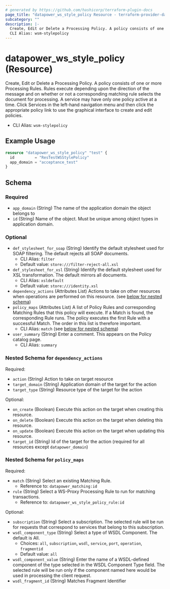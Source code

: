 ```yaml
---
# generated by https://github.com/hashicorp/terraform-plugin-docs
page_title: "datapower_ws_style_policy Resource - terraform-provider-datapower"
subcategory: ""
description: |-
  Create, Edit or Delete a Processing Policy. A policy consists of one or more Processing Rules. Rules execute depending upon the direction of the message and on whether or not a corresponding matching rule selects the document for processing. A service may have only one policy active at a time. Click Services in the left-hand navigation menu and then click the appropriate policy link to use the graphical interface to create and edit policies.
  CLI Alias: wsm-stylepolicy
---
```


# datapower_ws_style_policy (Resource)

Create, Edit or Delete a Processing Policy. A policy consists of one or more Processing Rules. Rules execute depending upon the direction of the message and on whether or not a corresponding matching rule selects the document for processing. A service may have only one policy active at a time. Click Services in the left-hand navigation menu and then click the appropriate policy link to use the graphical interface to create and edit policies.
  - CLI Alias: `wsm-stylepolicy`

## Example Usage

```terraform
resource "datapower_ws_style_policy" "test" {
  id         = "ResTestWSStylePolicy"
  app_domain = "acceptance_test"
}
```

<!-- schema generated by tfplugindocs -->
## Schema

### Required

- `app_domain` (String) The name of the application domain the object belongs to
- `id` (String) Name of the object. Must be unique among object types in application domain.

### Optional

- `def_stylesheet_for_soap` (String) Identify the default stylesheet used for SOAP filtering. The default rejects all SOAP documents.
  - CLI Alias: `filter`
  - Default value: `store:///filter-reject-all.xsl`
- `def_stylesheet_for_xsl` (String) Identify the default stylesheet used for XSL transformation. The default mirrors all documents.
  - CLI Alias: `xsldefault`
  - Default value: `store:///identity.xsl`
- `dependency_actions` (Attributes List) Actions to take on other resources when operations are performed on this resource. (see [below for nested schema](#nestedatt--dependency_actions))
- `policy_maps` (Attributes List) A list of Policy Rules and corresponding Matching Rules that this policy will execute. If a Match is found, the corresponding Rule runs. The policy executes the first Rule with a successful Match. The order in this list is therefore important.
  - CLI Alias: `match` (see [below for nested schema](#nestedatt--policy_maps))
- `user_summary` (String) Enter a comment. This appears on the Policy catalog page.
  - CLI Alias: `summary`

<a id="nestedatt--dependency_actions"></a>
### Nested Schema for `dependency_actions`

Required:

- `action` (String) Action to take on target resource
- `target_domain` (String) Application domain of the target for the action
- `target_type` (String) Resource type of the target for the action

Optional:

- `on_create` (Boolean) Execute this action on the target when creating this resource.
- `on_delete` (Boolean) Execute this action on the target when deleting this resource.
- `on_update` (Boolean) Execute this action on the target when updating this resource.
- `target_id` (String) Id of the target for the action (required for all resources except `datapower_domain`)


<a id="nestedatt--policy_maps"></a>
### Nested Schema for `policy_maps`

Required:

- `match` (String) Select an existing Matching Rule.
  - Reference to: `datapower_matching:id`
- `rule` (String) Select a WS-Proxy Processing Rule to run for matching transactions.
  - Reference to: `datapower_ws_style_policy_rule:id`

Optional:

- `subscription` (String) Select a subscription. The selected rule will be run for requests that correspond to services that belong to this subscription.
- `wsdl_component_type` (String) Select a type of WSDL Component. The default is All.
  - Choices: `all`, `subscription`, `wsdl`, `service`, `port`, `operation`, `fragmentid`
  - Default value: `all`
- `wsdl_component_value` (String) Enter the name of a WSDL-defined component of the type selected in the WSDL Component Type field. The selected rule will be run only if the component named here would be used in processing the client request.
- `wsdl_fragment_id` (String) Matches Fragment Identifier
